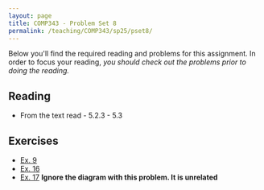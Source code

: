 ```yaml
---
layout: page
title: COMP343 - Problem Set 8
permalink: /teaching/COMP343/sp25/pset8/
---
```



Below you'll find the required reading and problems for this assignment. In order to focus your reading, *you should check out the problems prior to doing the reading.* 

## Reading

*   From the text read - 5.2.3 - 5.3

## Exercises

*  [Ex. 9](https://aimacode.github.io/aima-exercises/game-playing-exercises/ex_9/)
*  [Ex. 16](https://aimacode.github.io/aima-exercises/game-playing-exercises/ex_16/) 
*  [Ex. 17](https://aimacode.github.io/aima-exercises/game-playing-exercises/ex_17/) **Ignore the diagram with this problem. It is unrelated**
